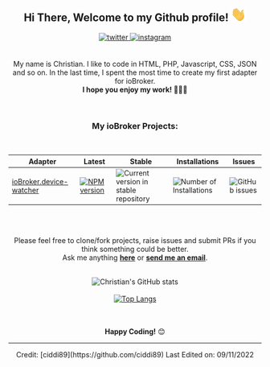 <div align="center">
<h2> Hi There, Welcome to my Github profile! <img src="assets/img/Hi.gif" width="30"></h2>
<a href="https://twitter.com/ciddi89" target="_blank">
<img src=https://img.shields.io/badge/twitter-%2300acee.svg?color=1DA1F2&style=for-the-badge&logo=twitter&logoColor=white alt=twitter style="margin-bottom: 5px;" />
</a>
<a href="https://instagram.com/christian_behrends_89" target="_blank">
<img src=https://img.shields.io/badge/instagram-%ff5851db.svg?color=C13584&style=for-the-badge&logo=instagram&logoColor=white alt=instagram style="margin-bottom: 5px;" />
</a>
<br />
<br />

My name is Christian. I like to code in HTML, PHP, Javascript, CSS, JSON and so on. In the last time, I spent the most time to create my first adapter for ioBroker.
<br/>
**I hope you enjoy my work! 👨🏼‍💻**
<br />

<br />
<h3>My ioBroker Projects:</h3>
<br>

| Adapter                                                                       | Latest                                                                                                                                | Stable                                                                                            | Installations                                                                           | Issues                                                                                 |
| ----------------------------------------------------------------------------- | ------------------------------------------------------------------------------------------------------------------------------------- | ------------------------------------------------------------------------------------------------- | --------------------------------------------------------------------------------------- | -------------------------------------------------------------------------------------- |
| [ioBroker.device-watcher](https://github.com/ciddi89/ioBroker.device-watcher) | [ ![ NPM version ](https://img.shields.io/npm/v/iobroker.device-watcher.svg) ](https://www.npmjs.com/package/iobroker.device-watcher) | ![ Current version in stable repository ](https://iobroker.live/badges/device-watcher-stable.svg) | ![ Number of Installations ](https://iobroker.live/badges/device-watcher-installed.svg) | ![GitHub issues](https://img.shields.io/github/issues/ciddi89/ioBroker.device-watcher) |

<br />
<br />

Please feel free to clone/fork projects, raise issues and submit PRs if you think something could be better.<br />
Ask me anything **[here](https://github.com/ciddi89/ciddi89/issues/new)** or <a href="mailto:mail@christian-behrends.de"><b>send me an email</b></a>.
<br />
<br />

![Christian's GitHub stats](https://github-readme-stats.vercel.app/api?username=ciddi89&show_icons=true&theme=onedark)
<br />
<br />
[![Top Langs](https://github-readme-stats.vercel.app/api/top-langs/?username=ciddi89&layout=compact&theme=onedark)](https://github.com/ciddi89/?tab=repositories)
<br />
<br />
<br />

**Happy Coding!** 😊

</div>

---

<div align="center">
Credit: [ciddi89](https://github.com/ciddi89)
Last Edited on: 09/11/2022
</div>
